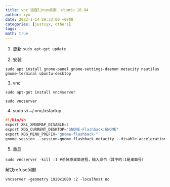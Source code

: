 ```yaml
---
title: vnc 远程linux桌面  ubuntu 18.04
author: xyx
date: 2022-1-14 20:33:00 +0800
categories: [justxyx, others]
tags: 
math: true
---
```



1. 更新
`sudo apt-get update`

2. 安装

`sudo apt install gnome-panel gnome-settings-daemon metacity nautilus gnome-terminal ubuntu-desktop`

3. vnc

`sudo apt-get install vnc4server`

`sudo vncserver`

4. sudo vi ~/.vnc/xstartup

```c
#!/bin/sh
export XKL_XMODMAP_DISABLE=1
export XDG_CURRENT_DESKTOP="GNOME-Flashback:GNOME"
export XDG_MENU_PREFIX="gnome-flashback-"
gnome-session --session=gnome-flashback-metacity --disable-acceleration-check &
```

5. 重启

`sudo vncserver -kill :1 #杀掉原桌面进程，输入命令（其中的:1是桌面号）`

解决refuse问题

`vncserver -geometry 1920x1080 :2 -localhost no `